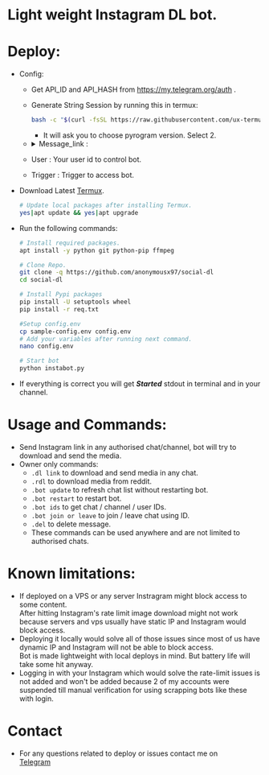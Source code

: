 # Light weight Instagram DL bot.

# Deploy:

 * Config:
   * Get API_ID and API_HASH from https://my.telegram.org/auth .
   * Generate String Session by running this in termux: 
     ```bash 
     bash -c "$(curl -fsSL https://raw.githubusercontent.com/ux-termux/string/main/Termux.sh)" 
     ```
     * It will ask you to choose pyrogram version. Select 2.

   * <details> 
     <summary> Message_link : </summary>

     * Create a private channel on TG.
     * Send a list of Chat/Channel ids starting with -100 in your log channel like below.
        Edit this message and add chats you want to add in future.
       <p align="right"><img src="https://telegra.ph/file/394daa80fd53c895cbe6e.jpg"</p>
     * Bot will automatically download links in those chats/channels.
     * Now copy that message's link and you will get something like  
       https://t.me/c/123456789/1
     * So your values would be LOG=-100123456789, MESSAGE=1
     </details>

   * User : Your user id to control bot.
   * Trigger : Trigger to access bot.


 * Download Latest [Termux](https://github.com/termux/termux-app/releases).
    ```bash
    # Update local packages after installing Termux.
    yes|apt update && yes|apt upgrade
    ```

 * Run the following commands:
    ```bash
    # Install required packages.
    apt install -y python git python-pip ffmpeg

    # Clone Repo.
    git clone -q https://github.com/anonymousx97/social-dl
    cd social-dl

    # Install Pypi packages
    pip install -U setuptools wheel
    pip install -r req.txt

    #Setup config.env
    cp sample-config.env config.env
    # Add your variables after running next command.
    nano config.env

    # Start bot
    python instabot.py 
    ```

 * If everything is correct you will get <b><i>Started</i></b> stdout in terminal and in your channel.

# Usage and Commands:
 * Send Instagram link in any authorised chat/channel, bot will try to download and send the media.  
 * Owner only commands:
   * `.dl link` to download and send media in any chat.
   * `.rdl` to download media from reddit.
   * `.bot update` to refresh chat list without restarting bot.
   * `.bot restart` to restart bot.
   * `.bot ids` to get chat / channel / user IDs.
   * `.bot join or leave` to join / leave chat using ID.
   * `.del` to delete message.
   * These commands can be used anywhere and are not limited to authorised chats.

# Known limitations:
 * If deployed on a VPS or any server Instragram might block access to some content.  
 After hitting Instagram's rate limit image download might not work because servers and vps usually have static IP and Instagram would block access.
 * Deploying it locally would solve all of those issues since most of us have dynamic IP and Instagram will not be able to block access.  
 Bot is made lightweight with local deploys in mind. But battery life will take some hit anyway.
 * Logging in with your Instagram which would solve the rate-limit issues is not added and won't be added because 2 of my accounts were suspended till manual verification for using scrapping bots like these with login.  

# Contact
 * For any questions related to deploy or issues contact me on  
 [Telegram](https://t.me/anonymousx97)
